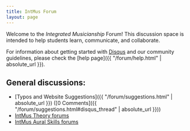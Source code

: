 ```yaml
---
title: IntMus Forum
layout: page
---
```


Welcome to the *Integrated Musicianship* Forum!
This discussion space is intended to help students learn, communicate, and collaborate.

For information about getting started with [Disqus](https://disqus.com/) and our community guidelines, please check the [help page]({{ "/forum/help.html" | absolute_url }}).

## General discussions:

- [Typos and Website Suggestions]({{ "/forum/suggestions.html" | absolute_url }}) ([0 Comments]({{ "/forum/suggestions.html#disqus_thread" | absolute_url }}))
- [IntMus Theory forums](https://intmus.github.io/inttheory18-19/forum/index.html)
- [IntMus Aural Skills forums](https://intmus.github.io/intas18-19/forum/index.html)

<script id="dsq-count-scr" src="//intmus.disqus.com/count.js" async></script>
